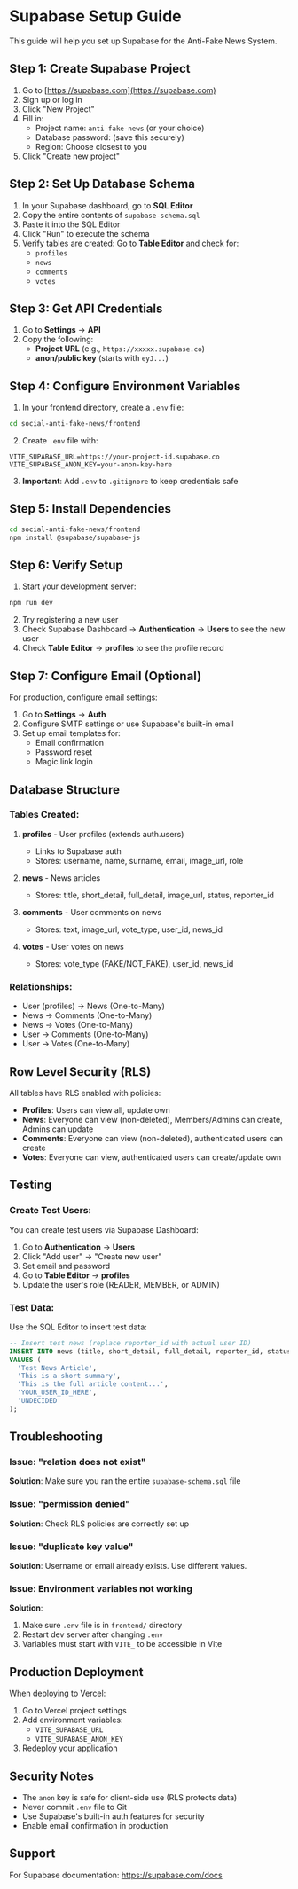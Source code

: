 # Supabase Setup Guide

This guide will help you set up Supabase for the Anti-Fake News System.

## Step 1: Create Supabase Project

1. Go to [https://supabase.com](https://supabase.com)
2. Sign up or log in
3. Click "New Project"
4. Fill in:
   - Project name: `anti-fake-news` (or your choice)
   - Database password: (save this securely)
   - Region: Choose closest to you
5. Click "Create new project"

## Step 2: Set Up Database Schema

1. In your Supabase dashboard, go to **SQL Editor**
2. Copy the entire contents of `supabase-schema.sql`
3. Paste it into the SQL Editor
4. Click "Run" to execute the schema
5. Verify tables are created: Go to **Table Editor** and check for:
   - `profiles`
   - `news`
   - `comments`
   - `votes`

## Step 3: Get API Credentials

1. Go to **Settings** → **API**
2. Copy the following:
   - **Project URL** (e.g., `https://xxxxx.supabase.co`)
   - **anon/public key** (starts with `eyJ...`)

## Step 4: Configure Environment Variables

1. In your frontend directory, create a `.env` file:

```bash
cd social-anti-fake-news/frontend
```

2. Create `.env` file with:

```env
VITE_SUPABASE_URL=https://your-project-id.supabase.co
VITE_SUPABASE_ANON_KEY=your-anon-key-here
```

3. **Important**: Add `.env` to `.gitignore` to keep credentials safe

## Step 5: Install Dependencies

```bash
cd social-anti-fake-news/frontend
npm install @supabase/supabase-js
```

## Step 6: Verify Setup

1. Start your development server:
```bash
npm run dev
```

2. Try registering a new user
3. Check Supabase Dashboard → **Authentication** → **Users** to see the new user
4. Check **Table Editor** → **profiles** to see the profile record

## Step 7: Configure Email (Optional)

For production, configure email settings:
1. Go to **Settings** → **Auth**
2. Configure SMTP settings or use Supabase's built-in email
3. Set up email templates for:
   - Email confirmation
   - Password reset
   - Magic link login

## Database Structure

### Tables Created:

1. **profiles** - User profiles (extends auth.users)
   - Links to Supabase auth
   - Stores: username, name, surname, email, image_url, role

2. **news** - News articles
   - Stores: title, short_detail, full_detail, image_url, status, reporter_id

3. **comments** - User comments on news
   - Stores: text, image_url, vote_type, user_id, news_id

4. **votes** - User votes on news
   - Stores: vote_type (FAKE/NOT_FAKE), user_id, news_id

### Relationships:

- User (profiles) → News (One-to-Many)
- News → Comments (One-to-Many)
- News → Votes (One-to-Many)
- User → Comments (One-to-Many)
- User → Votes (One-to-Many)

## Row Level Security (RLS)

All tables have RLS enabled with policies:
- **Profiles**: Users can view all, update own
- **News**: Everyone can view (non-deleted), Members/Admins can create, Admins can update
- **Comments**: Everyone can view (non-deleted), authenticated users can create
- **Votes**: Everyone can view, authenticated users can create/update own

## Testing

### Create Test Users:

You can create test users via Supabase Dashboard:
1. Go to **Authentication** → **Users**
2. Click "Add user" → "Create new user"
3. Set email and password
4. Go to **Table Editor** → **profiles**
5. Update the user's role (READER, MEMBER, or ADMIN)

### Test Data:

Use the SQL Editor to insert test data:

```sql
-- Insert test news (replace reporter_id with actual user ID)
INSERT INTO news (title, short_detail, full_detail, reporter_id, status)
VALUES (
  'Test News Article',
  'This is a short summary',
  'This is the full article content...',
  'YOUR_USER_ID_HERE',
  'UNDECIDED'
);
```

## Troubleshooting

### Issue: "relation does not exist"
**Solution**: Make sure you ran the entire `supabase-schema.sql` file

### Issue: "permission denied"
**Solution**: Check RLS policies are correctly set up

### Issue: "duplicate key value"
**Solution**: Username or email already exists. Use different values.

### Issue: Environment variables not working
**Solution**: 
1. Make sure `.env` file is in `frontend/` directory
2. Restart dev server after changing `.env`
3. Variables must start with `VITE_` to be accessible in Vite

## Production Deployment

When deploying to Vercel:
1. Go to Vercel project settings
2. Add environment variables:
   - `VITE_SUPABASE_URL`
   - `VITE_SUPABASE_ANON_KEY`
3. Redeploy your application

## Security Notes

- The `anon` key is safe for client-side use (RLS protects data)
- Never commit `.env` file to Git
- Use Supabase's built-in auth features for security
- Enable email confirmation in production

## Support

For Supabase documentation: https://supabase.com/docs


